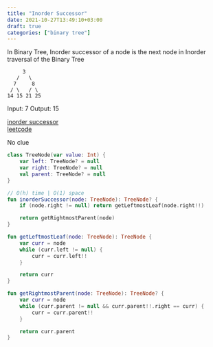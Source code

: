 ```yaml
---
title: "Inorder Successor"
date: 2021-10-27T13:49:10+03:00
draft: true
categories: ["binary tree"]
---
```


In Binary Tree, Inorder successor of a node is the next node in Inorder traversal of the Binary Tree

         3
       /   \
      7     8
     / \   / \
    14 15 21 25

Input: 7
Output: 15

[inorder successor](https://github.com/solairerove/algs4-leprosorium/blob/master/src/main/kotlin/com/github/solairerove/algs4/leprosorium/binary_tree/InorderSuccessor.kt) \
[leetcode](https://leetcode.com/problems/inorder-successor-in-bst/)

No clue

```kotlin
class TreeNode(var value: Int) {
    var left: TreeNode? = null
    var right: TreeNode? = null
    val parent: TreeNode? = null
}

// O(h) time | O(1) space
fun inorderSuccessor(node: TreeNode): TreeNode? {
    if (node.right != null) return getLeftmostLeaf(node.right!!)

    return getRightmostParent(node)
}

fun getLeftmostLeaf(node: TreeNode): TreeNode {
    var curr = node
    while (curr.left != null) {
        curr = curr.left!!
    }

    return curr
}

fun getRightmostParent(node: TreeNode): TreeNode? {
    var curr = node
    while (curr.parent != null && curr.parent!!.right == curr) {
        curr = curr.parent!!
    }

    return curr.parent
}
```
